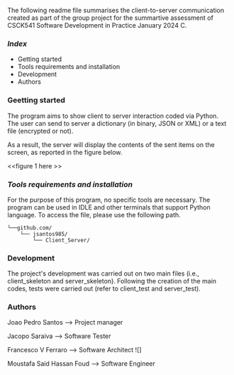 The following readme file summarises the client-to-server communication created as part of the group project for the summartive assessment of CSCK541 Software Development in Practice January 2024 C.

### ***Index***


* Getting started
* Tools requirements and installation
* Development
* Authors


###  **Geetting started**

The program aims to show client to server interaction coded via Python. The user can send to server a dictionary (in binary, JSON or XML) or a text file (encrypted or not).

As a result, the server will display the contents of the sent items on the screen, as reported in the figure below.

<<figure 1 here >>

###  ***Tools requirements and installation***
 
For the purpose of this program, no specific tools are necessary. The program can be used in IDLE and other terminals that support Python language.
To access the file, please use the following path.

	└──github.com/
		└── jsantos985/
    		└── Client_Server/
   

### **Development**

The project's development was carried out on two main files (i.e., client_skeleton and server_skeleton). Following the creation of the main codes, tests were carried out (refer to client_test and server_test).



### **Authors**

Joao Pedro Santos -->  Project manager 

Jacopo Saraiva --> Software Tester 		  

Francesco V Ferraro --> Software Architect ![]

Moustafa Said Hassan Foud -->   Software Engineer

